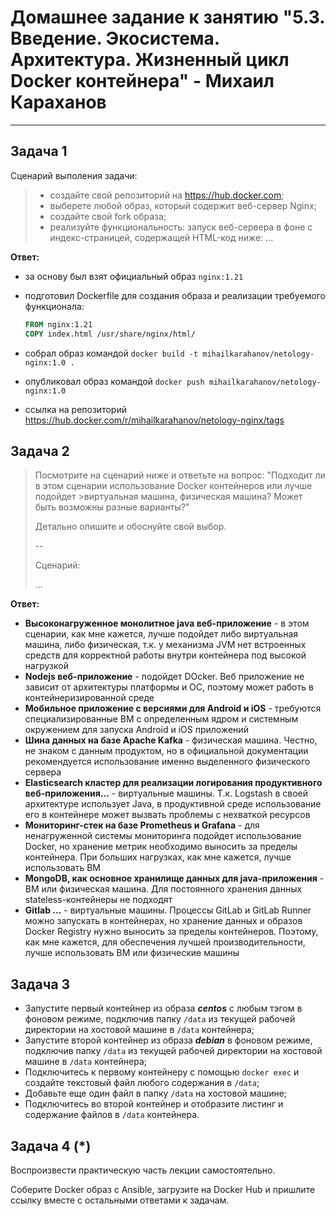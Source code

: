 # Домашнее задание к занятию "5.3. Введение. Экосистема. Архитектура. Жизненный цикл Docker контейнера" - Михаил Караханов

---

## Задача 1

Сценарий выполения задачи:

>- создайте свой репозиторий на <https://hub.docker.com>;
>- выберете любой образ, который содержит веб-сервер Nginx;
>- создайте свой fork образа;
>- реализуйте функциональность: запуск веб-сервера в фоне с индекс-страницей, содержащей HTML-код ниже:
> ...

**Ответ:**

- за основу был взят официальный образ `nginx:1.21`
- подготовил Dockerfile для создания образа и реализации требуемого функционала:

  ```dockerfile
  FROM nginx:1.21
  COPY index.html /usr/share/nginx/html/
  ```

- собрал образ командой `docker build -t mihailkarahanov/netology-nginx:1.0 .`
- опубликовал образ командой `docker push mihailkarahanov/netology-nginx:1.0`
- ссылка на репозиторий <https://hub.docker.com/r/mihailkarahanov/netology-nginx/tags>

## Задача 2

>Посмотрите на сценарий ниже и ответьте на вопрос:
>"Подходит ли в этом сценарии использование Docker контейнеров или лучше подойдет >виртуальная машина, физическая машина? Может быть возможны разные варианты?"
>
>Детально опишите и обоснуйте свой выбор.
>
>--
>
>Сценарий:
>
> ...

**Ответ:**

- **Высоконагруженное монолитное java веб-приложение** - в этом сценарии, как мне кажется, лучше подойдет либо виртуальная машина, либо физическая, т.к. у механизма JVM нет встроенных средств для корректной работы внутри контейнера под высокой нагрузкой
- **Nodejs веб-приложение** - подойдет DOcker. Веб приложение не зависит от архитектуры платформы и ОС, поэтому может работь в контейнеризированной среде
- **Мобильное приложение c версиями для Android и iOS** - требуются специализированные ВМ с определенным ядром и системным окружением для запуска Android и iOS приложений
- **Шина данных на базе Apache Kafka** - физическая машина. Честно, не знаком с данным продуктом, но в официальной документации рекомендуется использование именно выделенного физического сервера
- **Elasticsearch кластер для реализации логирования продуктивного веб-приложения...** - виртуальные машины. Т.к. Logstash в своей архитектуре использует Java, в продуктивной среде использование его в контейнере может вызвать проблемы с нехваткой ресурсов
- **Мониторинг-стек на базе Prometheus и Grafana** - для ненагруженной системы мониторинга подойдет использование Docker, но хранение метрик необходимо выносить за пределы контейнера. При больших нагрузках, как мне кажется, лучше использовать ВМ
- **MongoDB, как основное хранилище данных для java-приложения** - ВМ или физическая машина. Для постоянного хранения данных stateless-контейнеры не подходят
- **Gitlab ...** - виртуальные машины. Процессы GitLab и GitLab Runner можно запускать в контейнерах, но хранение данных и образов Docker Registry нужно выносить за пределы контейнеров. Поэтому, как мне кажется, для обеспечения лучшей производительности, лучше использовать ВМ или физические машины

## Задача 3

- Запустите первый контейнер из образа ***centos*** c любым тэгом в фоновом режиме, подключив папку ```/data``` из текущей рабочей директории на хостовой машине в ```/data``` контейнера;
- Запустите второй контейнер из образа ***debian*** в фоновом режиме, подключив папку ```/data``` из текущей рабочей директории на хостовой машине в ```/data``` контейнера;
- Подключитесь к первому контейнеру с помощью ```docker exec``` и создайте текстовый файл любого содержания в ```/data```;
- Добавьте еще один файл в папку ```/data``` на хостовой машине;
- Подключитесь во второй контейнер и отобразите листинг и содержание файлов в ```/data``` контейнера.

## Задача 4 (*)

Воспроизвести практическую часть лекции самостоятельно.

Соберите Docker образ с Ansible, загрузите на Docker Hub и пришлите ссылку вместе с остальными ответами к задачам.
